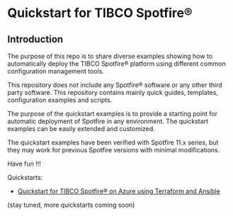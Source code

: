 # Quickstart for TIBCO Spotfire® 

## Introduction

The purpose of this repo is to share diverse examples showing how to automatically deploy the TIBCO Spotfire® platform using different common configuration management tools.

This repository does not include any Spotfire® software or any other third party software. This repository contains mainly quick guides, templates, configuration examples and scripts.

The purpose of the quickstart examples is to provide a starting point for automatic deployment of Spotfire in any environment. The quickstart examples can be easily extended and customized.

The quickstart examples have been verified with Spotfire 11.x series, but they may work for previous Spotfire versions with minimal modifications.

Have fun !!!


Quickstarts:
* [Quickstart for TIBCO Spotfire® on Azure using Terraform and Ansible](terraform/azure/README.md)

(stay tuned, more quickstarts coming soon)